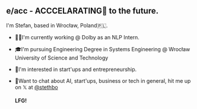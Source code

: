 ## e/acc - ACCCELARATING🚀 to the future.

I'm Stefan, based in Wrocław, Poland🇵🇱.

- 🧑‍💻I'm currently working @ Dolby as an NLP Intern.
- 🎓I'm pursuing Engineering Degree in Systems Engineering @ Wrocław University of Science and Technology
- 🧐I'm interested in start'ups and entrepreneurship.
- 💬Want to chat about AI, start'ups, business or tech in general, hit me up on 𝕏 at [@stethbo](https://twitter.com/stethbo)
  
  #### **LFG!**
<!--
**stethbo/stethbo** is a ✨ _special_ ✨ repository because its `README.md` (this file) appears on your GitHub profile.

Here are some ideas to get you started:

- 🔭 I’m currently working on ...
- 🌱 I’m currently learning ...
- 👯 I’m looking to collaborate on ...
- 🤔 I’m looking for help with ...
- 💬 Ask me about ...
- 📫 How to reach me: ...
- ⚡ Fun fact: ...
-->
